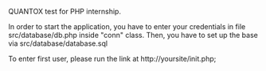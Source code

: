 QUANTOX test for PHP internship.

In order to start the application, you have to enter your credentials in file src/database/db.php inside "conn" class.
Then, you have to set up the base via src/database/database.sql

To enter first user, please run the link at http://yoursite/init.php;
